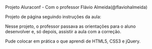 Projeto Aluraconf - Com o professor Flávio Almeida(@flaviohalmeida)

Projeto de página seguindo instruções da aula:

Nesse projeto, o professor passava as orientações para o aluno desenvolver e, só depois, assistir a aula com a correção.

Pude colocar em prática o que aprendi de HTML5, CSS3 e jQuery.
